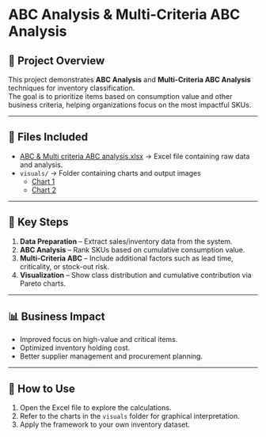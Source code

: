 # ABC Analysis & Multi-Criteria ABC Analysis

## 📌 Project Overview
This project demonstrates **ABC Analysis** and **Multi-Criteria ABC Analysis** techniques for inventory classification.  
The goal is to prioritize items based on consumption value and other business criteria, helping organizations focus on the most impactful SKUs.

---

## 📂 Files Included
- [ABC & Multi criteria ABC analysis.xlsx](./ABC%20%26%20Multi%20criteria%20ABC%20analysis.xlsx) → Excel file containing raw data and analysis.
- `visuals/` → Folder containing charts and output images  
  - [Chart 1](./WhatsApp%20Image%202025-08-18%20at%2015.38.38_9861b57f.jpg)  
  - [Chart 2](./WhatsApp%20Image%202025-08-18%20at%2015.38.38_ef804902.jpg)

---

## 🔑 Key Steps
1. **Data Preparation** – Extract sales/inventory data from the system.  
2. **ABC Analysis** – Rank SKUs based on cumulative consumption value.  
3. **Multi-Criteria ABC** – Include additional factors such as lead time, criticality, or stock-out risk.  
4. **Visualization** – Show class distribution and cumulative contribution via Pareto charts.

---

## 📊 Business Impact
- Improved focus on high-value and critical items.  
- Optimized inventory holding cost.  
- Better supplier management and procurement planning.  

---

## 🚀 How to Use
1. Open the Excel file to explore the calculations.  
2. Refer to the charts in the `visuals` folder for graphical interpretation.  
3. Apply the framework to your own inventory dataset.  
